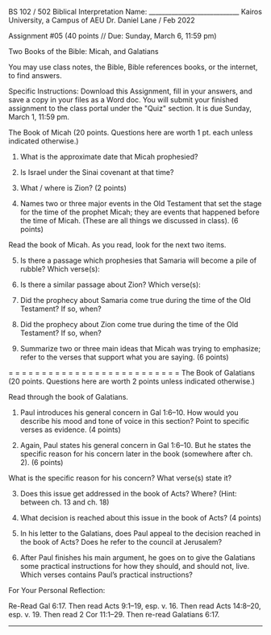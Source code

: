BS 102 / 502  Biblical Interpretation    Name:  ____________________________
Kairos University, a Campus of AEU  Dr. Daniel Lane / Feb  2022

Assignment #05   (40 points  //  Due:  Sunday, March 6, 11:59 pm)

Two Books of the Bible:  Micah, and Galatians

You may use class notes, the Bible, Bible references books, or the internet, to find answers.

Specific Instructions:   Download this Assignment, fill in your answers, and save a copy in your files as a Word doc.  You will submit your finished assignment to the class portal under the "Quiz" section.  It is due Sunday, March 1, 11:59 pm.

The Book of Micah     (20 points.  Questions here are worth 1 pt. each unless indicated otherwise.)

1. What is the approximate date that Micah prophesied?


2. Is Israel under the Sinai covenant at that time?


3. What / where is Zion?  (2 points)


4. Names two or three major events in the Old Testament that set the stage for the time of the prophet Micah; they are events that happened before the time of Micah.   (These are all things we discussed in class).  (6 points)





Read the book of Micah.  As you read, look for the next two items.

5. Is there a passage which prophesies that Samaria will become a pile of rubble?
 Which verse(s):


6. Is there a similar passage about Zion?   Which verse(s):


7. Did the prophecy about Samaria come true during the time of the Old Testament?  If so, when?



8. Did the prophecy about Zion come true during the time of the Old Testament?  If so, when?



9. Summarize two or three main ideas that Micah was trying to emphasize; refer to the verses that support what you are saying.   (6 points)




= = = = = = = = = = = = = = = = = = = = = = = = = =
The Book of Galatians    (20 points.  Questions here are worth 2 points unless indicated otherwise.)

Read through the book of Galatians.

1. Paul introduces his general concern in Gal 1:6–10.
 How would you describe his mood and tone of voice in this section?  Point to specific verses as evidence.  (4 points)



2. Again, Paul states his general concern in Gal 1:6–10.   But he states the specific reason for his concern later in the book (somewhere after ch. 2).   (6 points)

 What is the specific reason for his concern?     What verse(s) state it?




3. Does this issue get addressed in the book of Acts?
 Where?   (Hint: between ch. 13 and ch. 18)


4. What decision is reached about this issue in the book of Acts?   (4 points)



5. In his letter to the Galatians, does Paul appeal to the decision reached in the book of Acts?  Does he refer to the council at Jerusalem?



6. After Paul finishes his main argument, he goes on to give the Galatians some practical instructions for how they should, and should not, live.
 Which verses contains Paul’s practical instructions?







For Your Personal Reflection:

Re-Read Gal 6:17.
Then read Acts 9:1–19, esp. v. 16.
Then read Acts 14:8–20, esp. v. 19.
Then read 2 Cor 11:1–29.
Then re-read Galatians 6:17.


* * * * *
